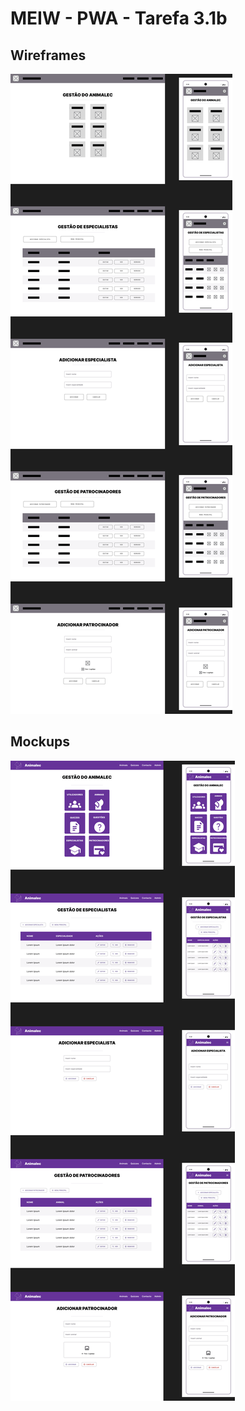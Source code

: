 # MEIW - PWA - Tarefa 3.1b

## Wireframes
![Combined Wireframes](./wireframes/wireframes-combined.png)

## Mockups
![Combined Mockups](./mockups/mockups-combined.png)
